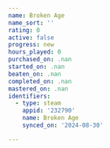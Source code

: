 ```yaml
---
name: Broken Age
name_sort: ''
rating: 0
active: false
progress: new
hours_played: 0
purchased_on: .nan
started_on: .nan
beaten_on: .nan
completed_on: .nan
mastered_on: .nan
identifiers:
  - type: steam
    appid: '232790'
    name: Broken Age
    synced_on: '2024-08-30'

---
```

